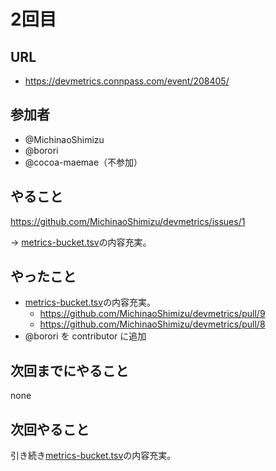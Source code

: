 
# 2回目

## URL

- <https://devmetrics.connpass.com/event/208405/>

## 参加者

- @MichinaoShimizu
- @borori
- @cocoa-maemae（不参加）

## やること

<https://github.com/MichinaoShimizu/devmetrics/issues/1>

-> [metrics-bucket.tsv](/metrics-bucket.tsv)の内容充実。

## やったこと

- [metrics-bucket.tsv](/metrics-bucket.tsv)の内容充実。
  - https://github.com/MichinaoShimizu/devmetrics/pull/9
  - https://github.com/MichinaoShimizu/devmetrics/pull/8
- @borori を contributor に追加

## 次回までにやること

none

## 次回やること

引き続き[metrics-bucket.tsv](/metrics-bucket.tsv)の内容充実。
